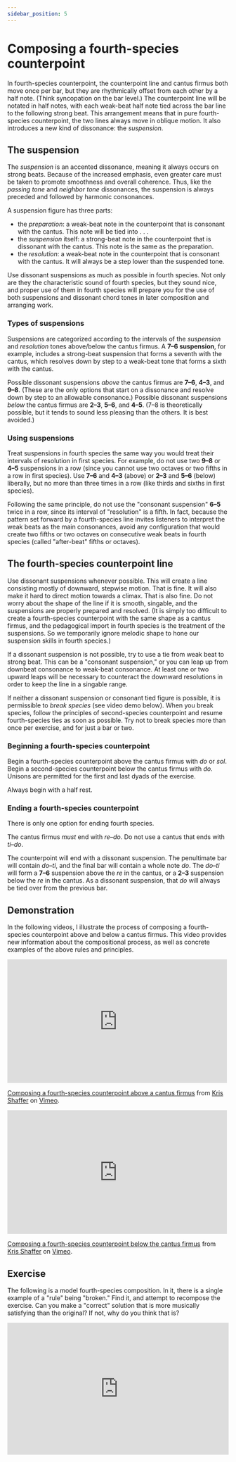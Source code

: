 ```yaml
---
sidebar_position: 5
---
```


# Composing a fourth-species counterpoint

In fourth-species counterpoint, the counterpoint line and cantus firmus both move once per bar, but they are rhythmically offset from each other by a half note. (Think syncopation on the bar level.) The counterpoint line will be notated in half notes, with each weak-beat half note tied across the bar line to the following strong beat. This arrangement means that in pure fourth-species counterpoint, the two lines always move in oblique motion. It also introduces a new kind of dissonance: the _suspension_.

## The suspension

The _suspension_ is an accented dissonance, meaning it always occurs on strong beats. Because of the increased emphasis, even greater care must be taken to promote smoothness and overall coherence. Thus, like the _passing tone_ and _neighbor tone_ dissonances, the suspension is always preceded and followed by harmonic consonances.

A suspension figure has three parts:

- the _preparation_: a weak-beat note in the counterpoint that is consonant with the cantus. This note will be tied into . . .
- the _suspension_ itself: a strong-beat note in the counterpoint that is dissonant with the cantus. This note is the same as the preparation.
- the _resolution_: a weak-beat note in the counterpoint that is consonant with the cantus. It will always be a step lower than the suspended tone.

Use dissonant suspensions as much as possible in fourth species. Not only are they the characteristic sound of fourth species, but they sound nice, and proper use of them in fourth species will prepare you for the use of both suspensions and dissonant chord tones in later composition and arranging work.

### Types of suspensions

Suspensions are categorized according to the intervals of the _suspension_ and _resolution_ tones above/below the cantus firmus. A **7–6 suspension**, for example, includes a strong-beat suspension that forms a seventh with the cantus, which resolves down by step to a weak-beat tone that forms a sixth with the cantus.

Possible dissonant suspensions _above_ the cantus firmus are **7–6**, **4–3**, and **9–8**. (These are the only options that start on a dissonance and resolve down by step to an allowable consonance.) Possible dissonant suspensions _below_ the cantus firmus are **2–3**, **5–6**, and **4–5**. (7–8 is theoretically possible, but it tends to sound less pleasing than the others. It is best avoided.)

### Using suspensions

Treat suspensions in fourth species the same way you would treat their intervals of resolution in first species. For example, do not use two **9–8** or **4–5** suspensions in a row (since you cannot use two octaves or two fifths in a row in first species). Use **7–6** and **4–3** (above) or **2–3** and **5–6** (below) liberally, but no more than three times in a row (like thirds and sixths in first species).

Following the same principle, do not use the "consonant suspension" **6–5** twice in a row, since its interval of "resolution" is a fifth. In fact, because the pattern set forward by a fourth-species line invites listeners to interpret the weak beats as the main consonances, avoid any configuration that would create two fifths or two octaves on consecutive weak beats in fourth species (called "after-beat" fifths or octaves).

## The fourth-species counterpoint line

Use dissonant suspensions whenever possible. This will create a line consisting mostly of downward, stepwise motion. That is fine. It will also make it hard to direct motion towards a climax. That is also fine. Do not worry about the shape of the line if it is smooth, singable, and the suspensions are properly prepared and resolved. (It is simply too difficult to create a fourth-species counterpoint with the same shape as a cantus firmus, and the pedagogical import in fourth species is the treatment of the suspensions. So we temporarily ignore melodic shape to hone our suspension skills in fourth species.)

If a dissonant suspension is not possible, try to use a tie from weak beat to strong beat. This can be a "consonant suspension," or you can leap up from downbeat consonance to weak-beat consonance. At least one or two upward leaps will be necessary to counteract the downward resolutions in order to keep the line in a singable range.

If neither a dissonant suspension or consonant tied figure is possible, it is permissible to _break species_ (see video demo below). When you break species, follow the principles of second-species counterpoint and resume fourth-species ties as soon as possible. Try not to break species more than once per exercise, and for just a bar or two.

### Beginning a fourth-species counterpoint

Begin a fourth-species counterpoint above the cantus firmus with _do_ or _sol_. Begin a second-species counterpoint below the cantus firmus with _do_. Unisons are permitted for the first and last dyads of the exercise.

Always begin with a half rest.

### Ending a fourth-species counterpoint

There is only one option for ending fourth species.

The cantus firmus _must_ end with _re_–_do_. Do not use a cantus that ends with _ti_–_do_.

The counterpoint will end with a dissonant suspension. The penultimate bar will contain _do_–_ti_, and the final bar will contain a whole note _do_. The _do_–_ti_ will form a **7–6** suspension above the _re_ in the cantus, or a **2–3** suspension below the _re_ in the cantus. As a dissonant suspension, that _do_ will always be tied over from the previous bar.

## Demonstration

In the following videos, I illustrate the process of composing a fourth-species counterpoint above and below a cantus firmus. This video provides new information about the compositional process, as well as concrete examples of the above rules and principles.

<iframe src="http://player.vimeo.com/video/57389373" width="500" height="281" frameborder="0" webkitAllowFullScreen mozallowfullscreen allowFullScreen></iframe> <p><a href="http://vimeo.com/57389373">Composing a fourth-species counterpoint above a cantus firmus</a> from <a href="http://vimeo.com/user11692346">Kris Shaffer</a> on <a href="http://vimeo.com">Vimeo</a>.</p>

<iframe src="http://player.vimeo.com/video/58488043" width="500" height="281" frameborder="0" webkitAllowFullScreen mozallowfullscreen allowFullScreen></iframe> <p><a href="http://vimeo.com/58488043">Composing a fourth-species counterpoint below the cantus firmus</a> from <a href="http://vimeo.com/user11692346">Kris Shaffer</a> on <a href="http://vimeo.com">Vimeo</a>.</p>

## Exercise

The following is a model fourth-species composition. In it, there is a single example of a "rule" being "broken." Find it, and attempt to recompose the exercise. Can you make a "correct" solution that is more musically satisfying than the original? If not, why do you think that is?

<iframe src="https://trinket.io/embed/music/22aa934458" width="100%" height="300" frameborder="0" marginwidth="0" marginheight="0" allowfullscreen></iframe><br/>
